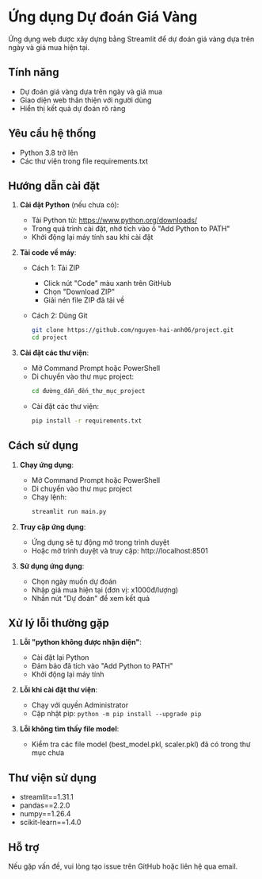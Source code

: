 # Ứng dụng Dự đoán Giá Vàng

Ứng dụng web được xây dựng bằng Streamlit để dự đoán giá vàng dựa trên ngày và giá mua hiện tại.

## Tính năng

- Dự đoán giá vàng dựa trên ngày và giá mua
- Giao diện web thân thiện với người dùng
- Hiển thị kết quả dự đoán rõ ràng

## Yêu cầu hệ thống

- Python 3.8 trở lên
- Các thư viện trong file requirements.txt

## Hướng dẫn cài đặt

1. **Cài đặt Python** (nếu chưa có):
   - Tải Python từ: https://www.python.org/downloads/
   - Trong quá trình cài đặt, nhớ tích vào ô "Add Python to PATH"
   - Khởi động lại máy tính sau khi cài đặt

2. **Tải code về máy**:
   - Cách 1: Tải ZIP
     - Click nút "Code" màu xanh trên GitHub
     - Chọn "Download ZIP"
     - Giải nén file ZIP đã tải về
   
   - Cách 2: Dùng Git
     ```bash
     git clone https://github.com/nguyen-hai-anh06/project.git
     cd project
     ```

3. **Cài đặt các thư viện**:
   - Mở Command Prompt hoặc PowerShell
   - Di chuyển vào thư mục project:
     ```bash
     cd đường_dẫn_đến_thư_mục_project
     ```
   - Cài đặt các thư viện:
     ```bash
     pip install -r requirements.txt
     ```

## Cách sử dụng

1. **Chạy ứng dụng**:
   - Mở Command Prompt hoặc PowerShell
   - Di chuyển vào thư mục project
   - Chạy lệnh:
     ```bash
     streamlit run main.py
     ```

2. **Truy cập ứng dụng**:
   - Ứng dụng sẽ tự động mở trong trình duyệt
   - Hoặc mở trình duyệt và truy cập: http://localhost:8501

3. **Sử dụng ứng dụng**:
   - Chọn ngày muốn dự đoán
   - Nhập giá mua hiện tại (đơn vị: x1000đ/lượng)
   - Nhấn nút "Dự đoán" để xem kết quả

## Xử lý lỗi thường gặp

1. **Lỗi "python không được nhận diện"**:
   - Cài đặt lại Python
   - Đảm bảo đã tích vào "Add Python to PATH"
   - Khởi động lại máy tính

2. **Lỗi khi cài đặt thư viện**:
   - Chạy với quyền Administrator
   - Cập nhật pip: `python -m pip install --upgrade pip`

3. **Lỗi không tìm thấy file model**:
   - Kiểm tra các file model (best_model.pkl, scaler.pkl) đã có trong thư mục chưa

## Thư viện sử dụng

- streamlit==1.31.1
- pandas==2.2.0
- numpy==1.26.4
- scikit-learn==1.4.0

## Hỗ trợ

Nếu gặp vấn đề, vui lòng tạo issue trên GitHub hoặc liên hệ qua email.
